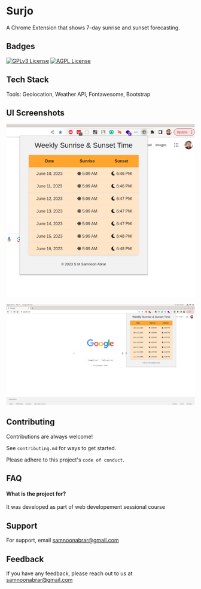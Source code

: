 # Surjo

A Chrome Extension that shows 7-day sunrise and sunset forecasting.


## Badges

[![GPLv3 License](https://img.shields.io/badge/License-GPL%20v3-yellow.svg)](https://opensource.org/licenses/)
[![AGPL License](https://img.shields.io/badge/license-AGPL-blue.svg)](http://www.gnu.org/licenses/agpl-3.0)

## Tech Stack
Tools: Geolocation, Weather API, Fontawesome, Bootstrap

## UI Screenshots
![](https://github.com/samnoon1971/Surjo/blob/main/ui_sample.png)

![](https://github.com/samnoon1971/Surjo/blob/main/ui_sample2.png)





## Contributing

Contributions are always welcome!

See `contributing.md` for ways to get started.

Please adhere to this project's `code of conduct`.

## FAQ

#### What is the project for?

It was developed as part of web developement sessional course


## Support

For support, email samnoonabrar@gmail.com


## Feedback

If you have any feedback, please reach out to us at samnoonabrar@gmail.com
  
